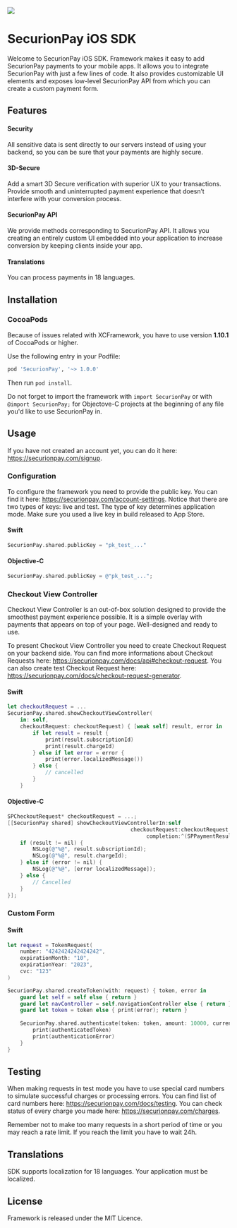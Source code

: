 ![](https://securionpay.com/wp-content/uploads/2017/11/logo_v_rich.png)	

# SecurionPay iOS SDK

Welcome to SecurionPay iOS SDK. Framework makes it easy to add SecurionPay payments to your mobile apps. It allows you to integrate SecurionPay with just a few lines of code. It also provides customizable UI elements and exposes low-level SecurionPay API from which you can create a custom payment form.

## Features

#### Security

All sensitive data is sent directly to our servers instead of using your backend, so you can be sure that your payments are highly secure.

#### 3D-Secure

Add a smart 3D Secure verification with superior UX to your transactions. Provide smooth and uninterrupted payment experience that doesn’t interfere with your conversion process.

#### SecurionPay API

We provide methods corresponding to SecurionPay API. It allows you creating an entirely custom UI embedded into your application to increase conversion by keeping clients inside your app.

#### Translations

You can process payments in 18 languages.

## Installation

### CocoaPods

Because of issues related with XCFramework, you have to use version **1.10.1** of CocoaPods or higher.

Use the following entry in your Podfile:

```ruby
pod 'SecurionPay', '~> 1.0.0'
```

Then run `pod install`.

Do not forget to import the framework with `import SecurionPay` or with `@import SecurionPay;` for Objectove-C projects at the beginning of any file you'd like to use SecurionPay in.

## Usage

If you have not created an account yet, you can do it here: https://securionpay.com/signup.

### Configuration

To configure the framework you need to provide the public key. You can find it here: https://securionpay.com/account-settings. Notice that there are two types of keys: live and test. The type of key determines application mode. Make sure you used a live key in build released to App Store.

#### Swift

```swift
SecurionPay.shared.publicKey = "pk_test_..."
```

#### Objective-C

```objective-c
SecurionPay.shared.publicKey = @"pk_test_...";
```

### Checkout View Controller

Checkout View Controller is an out-of-box solution designed to provide the smoothest payment experience possible. It is a simple overlay with payments that appears on top of your page. Well-designed and ready to use. 

To present Checkout View Controller you need to create Checkout Request on your backend side. You can find more informations about Checkout Requests here: https://securionpay.com/docs/api#checkout-request. You can also create test Checkout Request here: https://securionpay.com/docs/checkout-request-generator.

#### Swift

```swift
let checkoutRequest = ...
SecurionPay.shared.showCheckoutViewController(
    in: self,
    checkoutRequest: checkoutRequest) { [weak self] result, error in
        if let result = result {
            print(result.subscriptionId)
            print(result.chargeId)
        } else if let error = error {
            print(error.localizedMessage())
        } else {
            // cancelled
        }
    }
```

#### Objective-C

```objective-c
SPCheckoutRequest* checkoutRequest = ...;
[[SecurionPay shared] showCheckoutViewControllerIn:self
                                       checkoutRequest:checkoutRequest
                                            completion:^(SPPaymentResult * result, SPError * error) {
    if (result != nil) {
        NSLog(@"%@", result.subscriptionId);
        NSLog(@"%@", result.chargeId);
    } else if (error != nil) {
        NSLog(@"%@", [error localizedMessage]);
    } else {
        // Cancelled
    }
}];
```

### Custom Form

#### Swift

```swift
let request = TokenRequest(
    number: "4242424242424242",
    expirationMonth: "10",
    expirationYear: "2023",
    cvc: "123"
)

SecurionPay.shared.createToken(with: request) { token, error in
    guard let self = self else { return }
    guard let navController = self.navigationController else { return }
    guard let token = token else { print(error); return }
            
    SecurionPay.shared.authenticate(token: token, amount: 10000, currency: "EUR", navigationControllerFor3DS: navController) { [weak self] authenticatedToken, authenticationError in
        print(authenticatedToken)      
        print(authenticationError)                                                                                                     
    }
}
```

## Testing

When making requests in test mode you have to use special card numbers to simulate successful charges or processing errors. You can find list of card numbers here: https://securionpay.com/docs/testing. You can check status of every charge you made here: https://securionpay.com/charges.

Remember not to make too many requests in a short period of time or you may reach a rate limit. If you reach the limit you have to wait 24h.

## Translations

SDK supports localization for 18 languages. Your application must be localized.

## License

Framework is released under the MIT Licence.